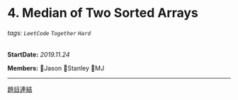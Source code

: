 # 4. Median of Two Sorted Arrays

###### tags: `LeetCode` `Together` `Hard`

**StartDate:** *2019.11.24*

**Members:** 🐣Jason 🐣Stanley 🐣MJ

---

[題目連結](https://leetcode.com/problems/median-of-two-sorted-arrays/)
